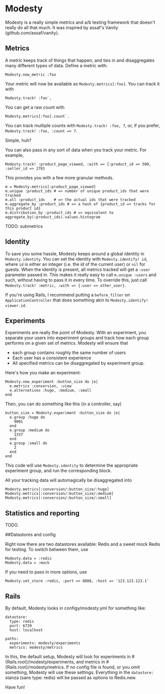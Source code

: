 # Modesty

Modesty is a really simple metrics and a/b testing framework that doesn't really do all that much.  It was inspired by assaf's Vanity (github.com/assaf/vanity).

## Metrics
A metric keeps track of things that happen, and ties in and disaggregates many different types of data.  Define a metric with:

    Modesty.new_metric :foo

Your metric will now be available as `Modesty.metrics[:foo]`.
You can track it with

    Modesty.track! :foo`,

You can get a raw count with

    Modesty.metrics[:foo].count`.

You can track multiple counts with `Modesty.track! :foo, 7`,
or, if you prefer, `Modesty.track! :foo, :count => 7`.

Simple, huh?

You can also pass in any sort of data when you track your metric.  For example,

    Modesty.track! :product_page_viewed, :with => {:product_id => 500, :seller_id => 278}

This provides you with a few more granular methods.

    m = Modesty.metrics[:product_page_viewed]
    m.unique :product_ids # => number of unique product_ids that were tracked
    m.all :product_ids    # => the actual ids that were tracked
    m.aggregate_by :product_ids # => a hash of {product_id => tracks for this product id}
    m.distribution_by :product_ids # => equivalent to aggregate_by(:product_ids).values.histogram

TODO: submetrics

## Identity
To save you some hassle, Modesty keeps around a global identity in `Modesty.identity`.
You can set the identity with `Modesty.identify! id`,
where `id` is either an integer (i.e. the id of the current user) or `nil` for guests.
When the identity is present, all metrics tracked will get a `:user` parameter passed in.
This makes it really easy to call `m.unique :users` and such,
without having to pass it in every time.
To override this, just call `Modesty.track! :metric, :with => {:user => other_user}`.

If you're using Rails, I recommend putting a `before_filter` on `ApplicationController` that does something akin to `Modesty.identify! viewer.id`.

## Experiments
Experiments are really the point of Modesty.
With an experiment, you separate your users into experiment groups
and track how each group performs on a given set of metrics.
Modesty will ensure that
  * each group contains roughly the same number of users
  * Each user has a consistent experience
  * All specified metrics can be disaggregated by experiment group.

Here's how you make an experiment:

    Modesty.new_experiment :button_size do |e|
      e.metrics :conversion, :view
      e.alternatives :huge, :medium, :small
    end

Then, you can do something like this (in a controller, say)

    button_size = Modesty.experiment :button_size do |e|
      e.group :huge do
        9001
      end
      e.group :medium do
        1337
      end
      e.group :small do
        2
      end
    end

This code will use `Modesty.identity` to determine the appropriate experiment group,
and run the corresponding block.

All your tracking data will automagically be disaggregated into

    Modesty.metrics[:conversion/:button_size/:huge]
    Modesty.metrics[:conversion/:button_size/:medium]
    Modesty.metrics[:conversion/:button_size/:small]

## Statistics and reporting

TODO.

##Datastores and config

Right now there are two datastores available: Redis and a sweet mock Redis for testing.  To switch between them, use

    Modesty.data = :redis
    Modesty.data = :mock

If you need to pass in more options, use

    Modesty.set_store :redis, :port => 8888, :host => '123.123.123.1'

## Rails

By default, Modesty looks in configy/modesty.yml for something like:

    datastore:
      type: redis
      port: 6739
      host: localhost

    paths:
      experiments: modesty/experiments
      metrics: modesty/metrics

In this, the default setup, Modesty will look for experiments
in #{Rails.root}/modesty/experiments, and metrics in #{Rails.root}/modesty/metrics.
If no config file is found, or you omit something, Modesty will use these settings.
Everything in the `datastore:` stanza (sans type: redis) will be passed as options to Redis.new.

Have fun!
